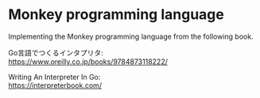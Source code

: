 # Monkey programming language

Implementing the Monkey programming language from the following book.

Go言語でつくるインタプリタ:  
https://www.oreilly.co.jp/books/9784873118222/

Writing An Interpreter In Go:  
https://interpreterbook.com/